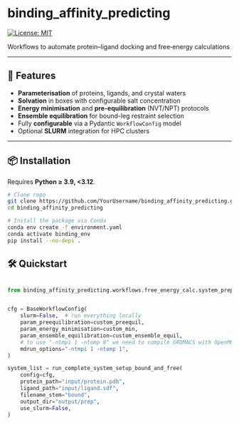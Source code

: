 # binding_affinity_predicting


[![License: MIT](https://img.shields.io/badge/License-MIT-yellow.svg)](LICENSE)

Workflows to automate protein–ligand docking and free‐energy calculations

---

## 🚀 Features

- **Parameterisation** of proteins, ligands, and crystal waters  
- **Solvation** in boxes with configurable salt concentration  
- **Energy minimisation** and **pre-equilibration** (NVT/NPT) protocols  
- **Ensemble equilibration** for bound-leg restraint selection  
- Fully **configurable** via a Pydantic `WorkflowConfig` model  
- Optional **SLURM** integration for HPC clusters  

---

## 📦 Installation

Requires **Python ≥ 3.9, <3.12**.

```bash
# Clone repo
git clone https://github.com/YourUsername/binding_affinity_predicting.git
cd binding_affinity_predicting

# Install the package via Conda
conda env create -f environment.yaml
conda activate binding_env
pip install --no-deps . 


```
## 🛠️ Quickstart
```Python

from binding_affinity_predicting.workflows.free_energy_calc.system_prep_workflow import run_complete_system_setup_bound_and_free


cfg = BaseWorkflowConfig(
    slurm=False,  # run everything locally
    param_preequilibration=custom_preequil,
    param_energy_minimisation=custom_min,
    param_ensemble_equilibration=custom_ensemble_equil,
    # to use "-ntmpi 1 -ntomp 8" we need to compile GROMACS with OpenMP support
    mdrun_options="-ntmpi 1 -ntomp 1",
)

system_list = run_complete_system_setup_bound_and_free(
    config=cfg,
    protein_path="input/protein.pdb",
    ligand_path="input/ligand.sdf",
    filename_stem="bound",
    output_dir="output/prep",
    use_slurm=False,
)
```